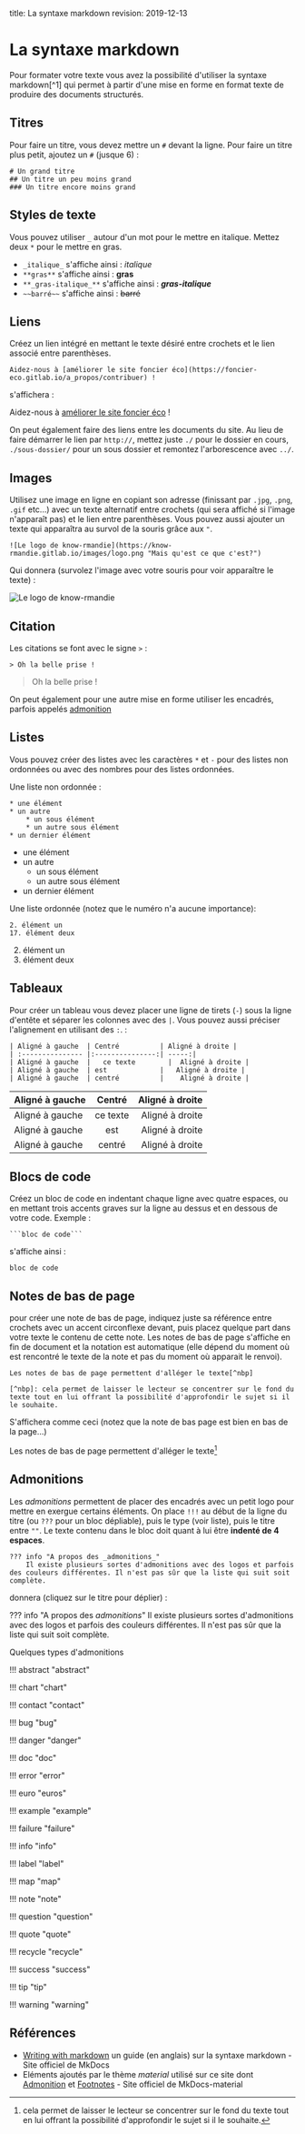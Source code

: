 title: La syntaxe markdown
revision: 2019-12-13

# La syntaxe markdown

Pour formater votre texte vous avez la possibilité d'utiliser la syntaxe markdown[^1] qui permet à partir d'une mise en forme en format texte de produire des documents structurés.

## Titres
Pour faire un titre, vous devez mettre un `#` devant la ligne. Pour faire un titre plus petit, ajoutez un `#` (jusque 6) :

```
# Un grand titre
## Un titre un peu moins grand
### Un titre encore moins grand
```

## Styles de texte
Vous pouvez utiliser `_` autour d'un mot pour le mettre en italique. Mettez deux `*` pour le mettre en gras.

*  `_italique_` s'affiche ainsi : _italique_
*  `**gras**` s'affiche ainsi : **gras**
* `**_gras-italique_**` s'affiche ainsi : **_gras-italique_**
* `~~barré~~` s'affiche ainsi : ~~barré~~

## Liens
Créez un lien intégré en mettant le texte désiré entre crochets et le lien associé entre parenthèses.

`Aidez-nous à [améliorer le site foncier éco](https://foncier-eco.gitlab.io/a_propos/contribuer) !`

s'affichera :

Aidez-nous à [améliorer le site foncier éco](https://foncier-eco.gitlab.io/a_propos/contribuer) !

On peut également faire des liens entre les documents du site. Au lieu de faire démarrer le lien par `http://`, mettez juste `./` pour le dossier en cours, `./sous-dossier/` pour un sous dossier et remontez l'arborescence avec `../`.

## Images
Utilisez une image en ligne en copiant son adresse (finissant par `.jpg`, `.png`, `.gif` etc…) avec un texte alternatif entre crochets (qui sera affiché si l'image n'apparaît pas) et le lien entre parenthèses. Vous pouvez aussi ajouter un texte qui apparaîtra au survol de la souris grâce aux `"`.

```
![Le logo de know-rmandie](https://know-rmandie.gitlab.io/images/logo.png "Mais qu'est ce que c'est?")
```
Qui donnera (survolez l'image avec votre souris pour voir apparaître le texte) :

![Le logo de know-rmandie](https://know-rmandie.gitlab.io/images/logo.png "Mais qu'est ce que c'est?")

## Citation
Les citations se font avec le signe `>` :

```
> Oh la belle prise !
```

> Oh la belle prise !

On peut également pour une autre mise en forme utiliser les encadrés, parfois appelés [admonition](#admonitions)

## Listes
Vous pouvez créer des listes avec les caractères `*` et `-` pour des listes non ordonnées ou avec des nombres pour des listes ordonnées.

Une liste non ordonnée :

```
* une élément
* un autre
    * un sous élément
    * un autre sous élément
* un dernier élément
```

* une élément
* un autre
    * un sous élément
    * un autre sous élément
* un dernier élément

Une liste ordonnée (notez que le numéro n'a aucune importance):

```
2. élément un
17. élément deux
```

2. élément un
17. élément deux

## Tableaux
Pour créer un tableau vous devez placer une ligne de tirets (`-`) sous la ligne d'entête et séparer les colonnes avec des `|`. Vous pouvez aussi préciser l'alignement en utilisant des `:`. :

```
| Aligné à gauche  | Centré          | Aligné à droite |
| :--------------- |:---------------:| -----:|
| Aligné à gauche  |   ce texte        |  Aligné à droite |
| Aligné à gauche  | est             |   Aligné à droite |
| Aligné à gauche  | centré          |    Aligné à droite |
```

| Aligné à gauche  | Centré          | Aligné à droite |
| :--------------- |:---------------:| -----:|
| Aligné à gauche  |   ce texte        |  Aligné à droite |
| Aligné à gauche  | est             |   Aligné à droite |
| Aligné à gauche  | centré          |    Aligné à droite |

## Blocs de code
Créez un bloc de code en indentant chaque ligne avec quatre espaces, ou en mettant trois accents graves sur la ligne au dessus et en dessous de votre code.
Exemple :

` ```bloc de code``` `

s'affiche ainsi :

```
bloc de code
```

## Notes de bas de page
pour créer une note de bas de page, indiquez juste sa référence entre crochets avec un accent circonflexe devant, puis placez quelque part dans votre texte le contenu de cette note. Les notes de bas de page s'affiche en fin de document et la notation est automatique (elle dépend du moment où est rencontré le texte de la note et pas du moment où apparait le renvoi).

```
Les notes de bas de page permettent d'alléger le texte[^nbp]

[^nbp]: cela permet de laisser le lecteur se concentrer sur le fond du texte tout en lui offrant la possibilité d'approfondir le sujet si il le souhaite.
```

S'affichera comme ceci (notez que la note de bas page est bien en bas de la page...)

Les notes de bas de page permettent d'alléger le texte[^nbp]

[^nbp]: cela permet de laisser le lecteur se concentrer sur le fond du texte tout en lui offrant la possibilité d'approfondir le sujet si il le souhaite.

## Admonitions
Les _admonitions_ permettent de placer des encadrés avec un petit logo pour mettre en exergue certains éléments. On place `!!!` au début de la ligne du titre (ou `???` pour un bloc dépliable), puis le type (voir liste), puis le titre entre `""`. Le texte contenu dans le bloc doit quant à lui être **indenté de 4 espaces**.

```
??? info "A propos des _admonitions_"
    Il existe plusieurs sortes d'admonitions avec des logos et parfois des couleurs différentes. Il n'est pas sûr que la liste qui suit soit complète.
```

donnera (cliquez sur le titre pour déplier) :

??? info "A propos des _admonitions_"
    Il existe plusieurs sortes d'admonitions avec des logos et parfois des couleurs différentes. Il n'est pas sûr que la liste qui suit soit complète.

Quelques types d'admonitions

<div markdown="1" class="five cols">

!!! abstract "abstract"

!!! chart "chart"

!!! contact "contact"

!!! bug "bug"

!!! danger "danger"

!!! doc "doc"

!!! error "error"

!!! euro "euros"

!!! example "example"

!!! failure "failure"

!!! info "info"

!!! label "label"

!!! map "map"

!!! note "note"

!!! question "question"

!!! quote "quote"

!!! recycle "recycle"

!!! success "success"

!!! tip "tip"

!!! warning "warning"   

</div>

## Références

* [Writing with markdown](https://www.mkdocs.org/user-guide/writing-your-docs/#writing-with-markdown) un guide (en anglais) sur la syntaxe markdown - Site officiel de MkDocs
* Eléments ajoutés par le thème _material_ utilisé sur ce site dont [Admonition](https://squidfunk.github.io/mkdocs-material/extensions/admonition/) et [Footnotes](https://squidfunk.github.io/mkdocs-material/extensions/footnotes/) - Site officiel de MkDocs-material
